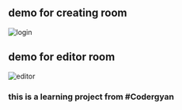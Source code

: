 ## demo for creating room

![login](https://user-images.githubusercontent.com/93900532/184349429-0ac8cbc4-093f-475e-a620-8e633a411281.png)

## demo for editor room
![editor](https://user-images.githubusercontent.com/93900532/184349483-e1efb71c-9a44-4a66-9840-7fd36773be68.png)

### this is a learning project from #Codergyan
